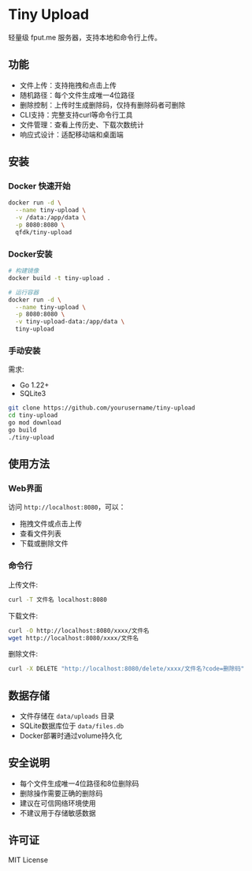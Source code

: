 # Tiny Upload

轻量级 fput.me 服务器，支持本地和命令行上传。

## 功能

- 文件上传：支持拖拽和点击上传
- 随机路径：每个文件生成唯一4位路径
- 删除控制：上传时生成删除码，仅持有删除码者可删除
- CLI支持：完整支持curl等命令行工具
- 文件管理：查看上传历史、下载次数统计
- 响应式设计：适配移动端和桌面端

## 安装

### Docker 快速开始
```bash
docker run -d \
  --name tiny-upload \
  -v /data:/app/data \
  -p 8080:8080 \
  qfdk/tiny-upload
```

### Docker安装

```bash
# 构建镜像
docker build -t tiny-upload .

# 运行容器
docker run -d \
  --name tiny-upload \
  -p 8080:8080 \
  -v tiny-upload-data:/app/data \
  tiny-upload
```

### 手动安装

需求:
- Go 1.22+
- SQLite3

```bash
git clone https://github.com/yourusername/tiny-upload
cd tiny-upload
go mod download
go build
./tiny-upload
```

## 使用方法

### Web界面

访问 `http://localhost:8080`，可以：
- 拖拽文件或点击上传
- 查看文件列表
- 下载或删除文件

### 命令行

上传文件:
```bash
curl -T 文件名 localhost:8080
```

下载文件:
```bash
curl -O http://localhost:8080/xxxx/文件名
wget http://localhost:8080/xxxx/文件名
```

删除文件:
```bash
curl -X DELETE "http://localhost:8080/delete/xxxx/文件名?code=删除码"
```

## 数据存储

- 文件存储在 `data/uploads` 目录
- SQLite数据库位于 `data/files.db`
- Docker部署时通过volume持久化

## 安全说明

- 每个文件生成唯一4位路径和8位删除码
- 删除操作需要正确的删除码
- 建议在可信网络环境使用
- 不建议用于存储敏感数据

## 许可证

MIT License